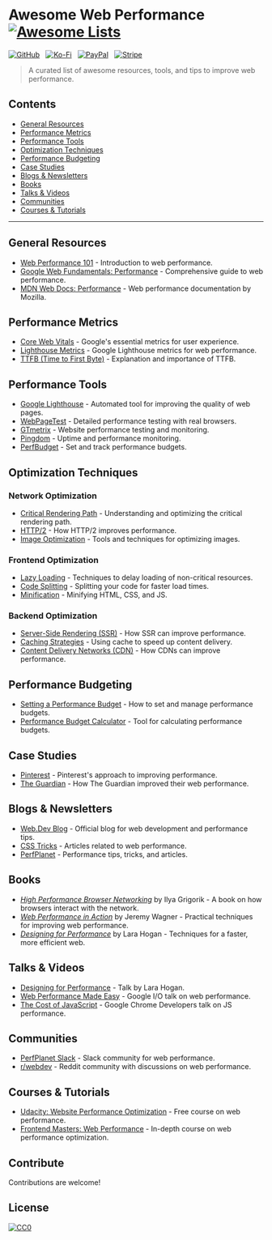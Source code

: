 # Awesome Web Performance [![Awesome Lists](https://srv-cdn.himpfen.io/badges/awesome-lists/awesomelists-flat.svg)](https://github.com/brandonhimpfen/awesome)

[![GitHub](https://srv-cdn.himpfen.io/badges/github/github-flat.svg)](https://github.com/sponsors/brandonhimpfen/) &nbsp; [![Ko-Fi](https://srv-cdn.himpfen.io/badges/kofi/kofi-flat.svg)](https://ko-fi.com/brandonhimpfen) &nbsp; [![PayPal](https://srv-cdn.himpfen.io/badges/paypal/paypal-flat.svg)](https://paypal.me/brandonhimpfen) &nbsp; [![Stripe](https://srv-cdn.himpfen.io/badges/stripe/stripe-flat.svg)](https://tinyurl.com/e8ymxdw3)

> A curated list of awesome resources, tools, and tips to improve web performance.

## Contents

- [General Resources](#general-resources)
- [Performance Metrics](#performance-metrics)
- [Performance Tools](#performance-tools)
- [Optimization Techniques](#optimization-techniques)
- [Performance Budgeting](#performance-budgeting)
- [Case Studies](#case-studies)
- [Blogs & Newsletters](#blogs--newsletters)
- [Books](#books)
- [Talks & Videos](#talks--videos)
- [Communities](#communities)
- [Courses & Tutorials](#courses--tutorials)

---

## General Resources

- [Web Performance 101](https://3perf.com/talks/web-perf-101/) - Introduction to web performance.
- [Google Web Fundamentals: Performance](https://developers.google.com/web/fundamentals/performance) - Comprehensive guide to web performance.
- [MDN Web Docs: Performance](https://developer.mozilla.org/en-US/docs/Web/Performance) - Web performance documentation by Mozilla.

## Performance Metrics

- [Core Web Vitals](https://web.dev/vitals/) - Google's essential metrics for user experience.
- [Lighthouse Metrics](https://developers.google.com/web/tools/lighthouse) - Google Lighthouse metrics for web performance.
- [TTFB (Time to First Byte)](https://www.keycdn.com/support/ttfb) - Explanation and importance of TTFB.

## Performance Tools

- [Google Lighthouse](https://developers.google.com/web/tools/lighthouse) - Automated tool for improving the quality of web pages.
- [WebPageTest](https://www.webpagetest.org/) - Detailed performance testing with real browsers.
- [GTmetrix](https://gtmetrix.com/) - Website performance testing and monitoring.
- [Pingdom](https://www.pingdom.com/) - Uptime and performance monitoring.
- [PerfBudget](https://perf-budget.com/) - Set and track performance budgets.

## Optimization Techniques

### Network Optimization

- [Critical Rendering Path](https://developers.google.com/web/fundamentals/performance/critical-rendering-path) - Understanding and optimizing the critical rendering path.
- [HTTP/2](https://developers.google.com/web/fundamentals/performance/http2) - How HTTP/2 improves performance.
- [Image Optimization](https://imageoptim.com/) - Tools and techniques for optimizing images.

### Frontend Optimization

- [Lazy Loading](https://developer.mozilla.org/en-US/docs/Web/Performance/Lazy_loading) - Techniques to delay loading of non-critical resources.
- [Code Splitting](https://webpack.js.org/guides/code-splitting/) - Splitting your code for faster load times.
- [Minification](https://developers.google.com/speed/docs/insights/MinifyResources) - Minifying HTML, CSS, and JS.

### Backend Optimization

- [Server-Side Rendering (SSR)](https://developers.google.com/web/updates/2019/02/rendering-on-the-web) - How SSR can improve performance.
- [Caching Strategies](https://developers.google.com/web/fundamentals/performance/optimizing-content-efficiency/http-caching) - Using cache to speed up content delivery.
- [Content Delivery Networks (CDN)](https://www.cloudflare.com/learning/cdn/what-is-a-cdn/) - How CDNs can improve performance.

## Performance Budgeting

- [Setting a Performance Budget](https://web.dev/performance-budgets-101/) - How to set and manage performance budgets.
- [Performance Budget Calculator](https://perfbudget.io/) - Tool for calculating performance budgets.

## Case Studies

- [Pinterest](https://medium.com/@Pinterest_Engineering/driving-user-growth-with-performance-improvements-cfc50dafadd7) - Pinterest's approach to improving performance.
- [The Guardian](https://www.guardsquare.com/blog/how-we-improved-our-web-performance-by-90-percent) - How The Guardian improved their web performance.

## Blogs & Newsletters

- [Web.Dev Blog](https://web.dev/blog/) - Official blog for web development and performance tips.
- [CSS Tricks](https://css-tricks.com/tag/performance/) - Articles related to web performance.
- [PerfPlanet](http://perfplanet.com/) - Performance tips, tricks, and articles.

## Books

- *[High Performance Browser Networking](https://hpbn.co/)* by Ilya Grigorik - A book on how browsers interact with the network.
- *[Web Performance in Action](https://www.manning.com/books/web-performance-in-action)* by Jeremy Wagner - Practical techniques for improving web performance.
- *[Designing for Performance](http://designingforperformance.com/)* by Lara Hogan - Techniques for a faster, more efficient web.

## Talks & Videos

- [Designing for Performance](https://vimeo.com/106599453) - Talk by Lara Hogan.
- [Web Performance Made Easy](https://www.youtube.com/watch?v=RWLzUnESylc) - Google I/O talk on web performance.
- [The Cost of JavaScript](https://www.youtube.com/watch?v=_bzqF05xsC4) - Google Chrome Developers talk on JS performance.

## Communities

- [PerfPlanet Slack](https://perfplanet.slack.com/) - Slack community for web performance.
- [r/webdev](https://www.reddit.com/r/webdev/) - Reddit community with discussions on web performance.

## Courses & Tutorials

- [Udacity: Website Performance Optimization](https://www.udacity.com/course/website-performance-optimization--ud884) - Free course on web performance.
- [Frontend Masters: Web Performance](https://frontendmasters.com/courses/web-performance/) - In-depth course on web performance optimization.

## Contribute

Contributions are welcome!

## License

[![CC0](https://mirrors.creativecommons.org/presskit/buttons/88x31/svg/by-sa.svg)](http://creativecommons.org/licenses/by-sa/4.0/)
